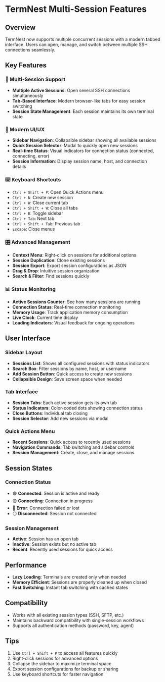 # TermNest Multi-Session Features

## Overview

TermNest now supports multiple concurrent sessions with a modern tabbed interface. Users can open, manage, and switch between multiple SSH connections seamlessly.

## Key Features

### 🔄 Multi-Session Support
- **Multiple Active Sessions**: Open several SSH connections simultaneously
- **Tab-Based Interface**: Modern browser-like tabs for easy session switching
- **Session State Management**: Each session maintains its own terminal state

### 🎯 Modern UI/UX
- **Sidebar Navigation**: Collapsible sidebar showing all available sessions
- **Quick Session Selector**: Modal to quickly open new sessions
- **Real-time Status**: Visual indicators for connection status (connected, connecting, error)
- **Session Information**: Display session name, host, and connection details

### ⌨️ Keyboard Shortcuts
- `Ctrl + Shift + P`: Open Quick Actions menu
- `Ctrl + N`: Create new session
- `Ctrl + W`: Close current tab
- `Ctrl + Shift + W`: Close all tabs
- `Ctrl + B`: Toggle sidebar
- `Ctrl + Tab`: Next tab
- `Ctrl + Shift + Tab`: Previous tab
- `Escape`: Close menus

### 🎛️ Advanced Management
- **Context Menu**: Right-click on sessions for additional options
- **Session Duplication**: Clone existing sessions
- **Session Export**: Export session configurations as JSON
- **Drag & Drop**: Intuitive session organization
- **Search & Filter**: Find sessions quickly

### 📊 Status Monitoring
- **Active Sessions Counter**: See how many sessions are running
- **Connection Status**: Real-time connection monitoring
- **Memory Usage**: Track application memory consumption
- **Live Clock**: Current time display
- **Loading Indicators**: Visual feedback for ongoing operations

## User Interface

### Sidebar Layout
- **Sessions List**: Shows all configured sessions with status indicators
- **Search Box**: Filter sessions by name, host, or username
- **Add Session Button**: Quick access to create new sessions
- **Collapsible Design**: Save screen space when needed

### Tab Interface
- **Session Tabs**: Each active session gets its own tab
- **Status Indicators**: Color-coded dots showing connection status
- **Close Buttons**: Individual tab closing
- **Session Selector**: Add new sessions via modal

### Quick Actions Menu
- **Recent Sessions**: Quick access to recently used sessions
- **Navigation Commands**: Tab switching and sidebar controls
- **Session Management**: Create, close, and manage sessions

## Session States

### Connection Status
- 🟢 **Connected**: Session is active and ready
- 🟡 **Connecting**: Connection in progress
- 🔴 **Error**: Connection failed or lost
- ⚪ **Disconnected**: Session not connected

### Session Management
- **Active**: Session has an open tab
- **Inactive**: Session exists but no active tab
- **Recent**: Recently used sessions for quick access

## Performance
- **Lazy Loading**: Terminals are created only when needed
- **Memory Efficient**: Sessions are properly cleaned up when closed
- **Fast Switching**: Instant tab switching with cached states

## Compatibility
- Works with all existing session types (SSH, SFTP, etc.)
- Maintains backward compatibility with single-session workflows
- Supports all authentication methods (password, key, agent)

## Tips
1. Use `Ctrl + Shift + P` to access all features quickly
2. Right-click sessions for advanced options
3. Collapse the sidebar to maximize terminal space
4. Export session configurations for backup or sharing
5. Use keyboard shortcuts for faster navigation
